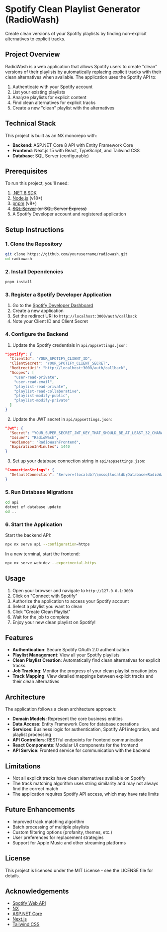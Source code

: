 # Spotify Clean Playlist Generator (RadioWash)

Create clean versions of your Spotify playlists by finding non-explicit alternatives to explicit tracks.

## Project Overview

RadioWash is a web application that allows Spotify users to create "clean" versions of their playlists by automatically replacing explicit tracks with their clean alternatives when available. The application uses the Spotify API to:

1. Authenticate with your Spotify account
2. List your existing playlists
3. Analyze playlists for explicit content
4. Find clean alternatives for explicit tracks
5. Create a new "clean" playlist with the alternatives

## Technical Stack

This project is built as an NX monorepo with:

- **Backend**: ASP.NET Core 8 API with Entity Framework Core
- **Frontend**: Next.js 15 with React, TypeScript, and Tailwind CSS
- **Database**: SQL Server (configurable)

## Prerequisites

To run this project, you'll need:

1. [.NET 8 SDK](https://dotnet.microsoft.com/download/dotnet/8.0)
2. [Node.js](https://nodejs.org/) (v18+)
3. [pnpm](https://pnpm.io/installation) (v8+)
4. ~~[SQL Server](https://www.microsoft.com/en-us/sql-server/sql-server-downloads) (or SQL Server Express)~~
5. A Spotify Developer account and registered application

## Setup Instructions

### 1. Clone the Repository

```bash
git clone https://github.com/yourusername/radiowash.git
cd radiowash
```

### 2. Install Dependencies

```bash
pnpm install
```

### 3. Register a Spotify Developer Application

1. Go to the [Spotify Developer Dashboard](https://developer.spotify.com/dashboard/)
2. Create a new application
3. Set the redirect URI to `http://localhost:3000/auth/callback`
4. Note your Client ID and Client Secret

### 4. Configure the Backend

1. Update the Spotify credentials in `api/appsettings.json`:

```json
"Spotify": {
  "ClientId": "YOUR_SPOTIFY_CLIENT_ID",
  "ClientSecret": "YOUR_SPOTIFY_CLIENT_SECRET",
  "RedirectUri": "http://localhost:3000/auth/callback",
  "Scopes": [
    "user-read-private",
    "user-read-email",
    "playlist-read-private",
    "playlist-read-collaborative",
    "playlist-modify-public",
    "playlist-modify-private"
  ]
}
```

2. Update the JWT secret in `api/appsettings.json`:

```json
"Jwt": {
  "Secret": "YOUR_SUPER_SECRET_JWT_KEY_THAT_SHOULD_BE_AT_LEAST_32_CHARACTERS_LONG",
  "Issuer": "RadioWash",
  "Audience": "RadioWashFrontend",
  "ExpirationInMinutes": 1440
}
```

3. Set up your database connection string in `api/appsettings.json`:

```json
"ConnectionStrings": {
  "DefaultConnection": "Server=(localdb)\\mssqllocaldb;Database=RadioWash;Trusted_Connection=True;MultipleActiveResultSets=true"
}
```

### 5. Run Database Migrations

```bash
cd api
dotnet ef database update
cd ..
```

### 6. Start the Application

Start the backend API:

```bash
npx nx serve api --configuration=https
```

In a new terminal, start the frontend:

```bash
npx nx serve web:dev --experimental-https
```

## Usage

1. Open your browser and navigate to `http://127.0.0.1:3000`
2. Click on "Connect with Spotify"
3. Authorize the application to access your Spotify account
4. Select a playlist you want to clean
5. Click "Create Clean Playlist"
6. Wait for the job to complete
7. Enjoy your new clean playlist on Spotify!

## Features

- **Authentication**: Secure Spotify OAuth 2.0 authentication
- **Playlist Management**: View all your Spotify playlists
- **Clean Playlist Creation**: Automatically find clean alternatives for explicit tracks
- **Job Tracking**: Monitor the progress of your clean playlist creation jobs
- **Track Mapping**: View detailed mappings between explicit tracks and their clean alternatives

## Architecture

The application follows a clean architecture approach:

- **Domain Models**: Represent the core business entities
- **Data Access**: Entity Framework Core for database operations
- **Services**: Business logic for authentication, Spotify API integration, and playlist processing
- **API Controllers**: RESTful endpoints for frontend communication
- **React Components**: Modular UI components for the frontend
- **API Service**: Frontend service for communication with the backend

## Limitations

- Not all explicit tracks have clean alternatives available on Spotify
- The track matching algorithm uses string similarity and may not always find the correct match
- The application requires Spotify API access, which may have rate limits

## Future Enhancements

- Improved track matching algorithm
- Batch processing of multiple playlists
- Custom filtering options (profanity, themes, etc.)
- User preferences for replacement strategies
- Support for Apple Music and other streaming platforms

## License

This project is licensed under the MIT License - see the LICENSE file for details.

## Acknowledgements

- [Spotify Web API](https://developer.spotify.com/documentation/web-api/)
- [NX](https://nx.dev/)
- [ASP.NET Core](https://docs.microsoft.com/en-us/aspnet/core/)
- [Next.js](https://nextjs.org/)
- [Tailwind CSS](https://tailwindcss.com/)
